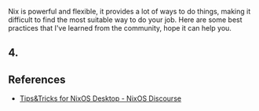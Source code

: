 
Nix is powerful and flexible, it provides a lot of ways to do things, making it difficult to find the most suitable way to do your job.
Here are some best practices that I've learned from the community, hope it can help you.


## 4. 
## References

- [Tips&Tricks for NixOS Desktop - NixOS Discourse][Tips&Tricks for NixOS Desktop - NixOS Discourse]

[Tips&Tricks for NixOS Desktop - NixOS Discourse]: https://discourse.nixos.org/t/tips-tricks-for-nixos-desktop/28488
